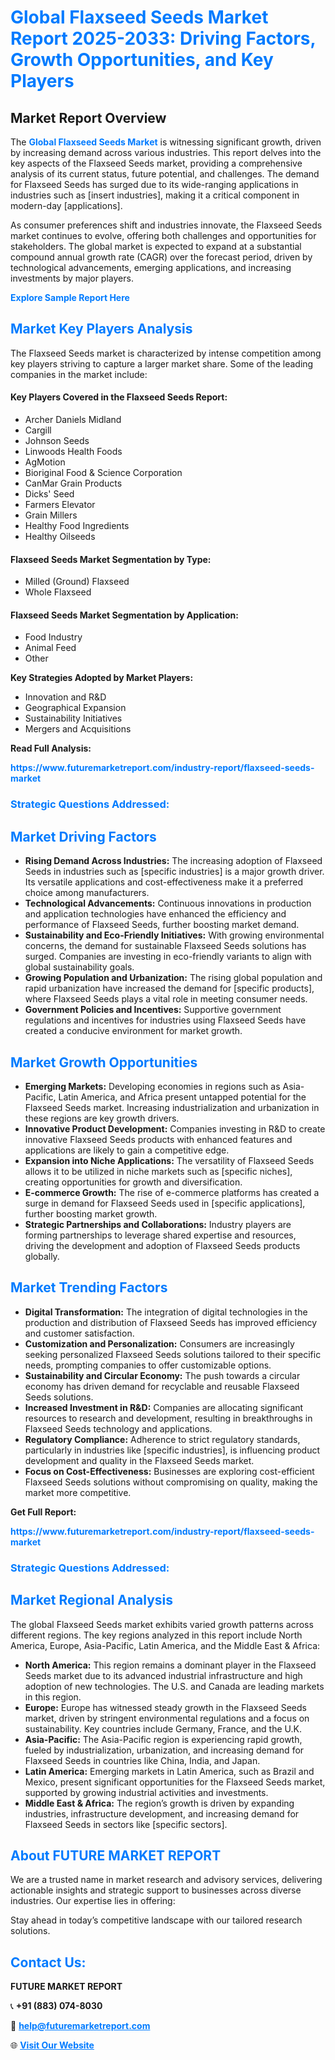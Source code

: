 <h1 style="color: #007BFF;">Global Flaxseed Seeds Market Report 2025-2033: Driving Factors, Growth Opportunities, and Key Players</h1>

<section id="overview">
<h2>Market Report Overview</h2>
<p>The <a href="https://www.futuremarketreport.com/industry-report/flaxseed-seeds-market" style="color: #007BFF; text-decoration: none;"><strong>Global Flaxseed Seeds Market</strong></a> is witnessing significant growth, driven by increasing demand across various industries. This report delves into the key aspects of the Flaxseed Seeds market, providing a comprehensive analysis of its current status, future potential, and challenges. The demand for Flaxseed Seeds has surged due to its wide-ranging applications in industries such as [insert industries], making it a critical component in modern-day [applications].</p>
<p>As consumer preferences shift and industries innovate, the Flaxseed Seeds market continues to evolve, offering both challenges and opportunities for stakeholders. The global market is expected to expand at a substantial compound annual growth rate (CAGR) over the forecast period, driven by technological advancements, emerging applications, and increasing investments by major players.</p>
</section>

<section id="overview">
<p><a href="https://www.futuremarketreport.com/request-sample/reportId=92906" style="color: #007BFF; text-decoration: none;"><strong>Explore Sample Report Here</strong></a></p>
</section>

<section id="key-players">
<h2 style="color: #007BFF;">Market Key Players Analysis</h2>
<p>The Flaxseed Seeds market is characterized by intense competition among key players striving to capture a larger market share. Some of the leading companies in the market include:</p>
<h4>Key Players Covered in the Flaxseed Seeds Report:</h4>
<ul><li>Archer Daniels Midland</li><li>Cargill</li><li>Johnson Seeds</li><li>Linwoods Health Foods</li><li>AgMotion</li><li>Bioriginal Food &amp; Science Corporation</li><li>CanMar Grain Products</li><li>Dicks&#039; Seed</li><li>Farmers Elevator</li><li>Grain Millers</li><li>Healthy Food Ingredients</li><li>Healthy Oilseeds</li></ul>
<h4>Flaxseed Seeds Market Segmentation by Type:</h4>
<ul><li>Milled (Ground) Flaxseed</li><li>Whole Flaxseed</li></ul>

<h4>Flaxseed Seeds Market Segmentation by Application:</h4>
<ul><li>Food Industry</li><li>Animal Feed</li><li>Other</li></ul>
<p><strong>Key Strategies Adopted by Market Players:</strong></p>
<ul>
<li>Innovation and R&D</li>
<li>Geographical Expansion</li>
<li>Sustainability Initiatives</li>
<li>Mergers and Acquisitions</li>
</ul>
</section>

<section>
<p><strong>Read Full Analysis: </strong></p><a href="https://www.futuremarketreport.com/industry-report/flaxseed-seeds-market" style="color: #007BFF; text-decoration: none;"><strong>https://www.futuremarketreport.com/industry-report/flaxseed-seeds-market</strong></a>
<h3 style="color: #007BFF;">Strategic Questions Addressed:</h3>
</section>

<section id="driving-factors">
<h2 style="color: #007BFF;">Market Driving Factors</h2>
<ul>
<li><strong>Rising Demand Across Industries:</strong> The increasing adoption of Flaxseed Seeds in industries such as [specific industries] is a major growth driver. Its versatile applications and cost-effectiveness make it a preferred choice among manufacturers.</li>
<li><strong>Technological Advancements:</strong> Continuous innovations in production and application technologies have enhanced the efficiency and performance of Flaxseed Seeds, further boosting market demand.</li>
<li><strong>Sustainability and Eco-Friendly Initiatives:</strong> With growing environmental concerns, the demand for sustainable Flaxseed Seeds solutions has surged. Companies are investing in eco-friendly variants to align with global sustainability goals.</li>
<li><strong>Growing Population and Urbanization:</strong> The rising global population and rapid urbanization have increased the demand for [specific products], where Flaxseed Seeds plays a vital role in meeting consumer needs.</li>
<li><strong>Government Policies and Incentives:</strong> Supportive government regulations and incentives for industries using Flaxseed Seeds have created a conducive environment for market growth.</li>
</ul>
</section>

<section id="growth-opportunities">
<h2 style="color: #007BFF;">Market Growth Opportunities</h2>
<ul>
<li><strong>Emerging Markets:</strong> Developing economies in regions such as Asia-Pacific, Latin America, and Africa present untapped potential for the Flaxseed Seeds market. Increasing industrialization and urbanization in these regions are key growth drivers.</li>
<li><strong>Innovative Product Development:</strong> Companies investing in R&D to create innovative Flaxseed Seeds products with enhanced features and applications are likely to gain a competitive edge.</li>
<li><strong>Expansion into Niche Applications:</strong> The versatility of Flaxseed Seeds allows it to be utilized in niche markets such as [specific niches], creating opportunities for growth and diversification.</li>
<li><strong>E-commerce Growth:</strong> The rise of e-commerce platforms has created a surge in demand for Flaxseed Seeds used in [specific applications], further boosting market growth.</li>
<li><strong>Strategic Partnerships and Collaborations:</strong> Industry players are forming partnerships to leverage shared expertise and resources, driving the development and adoption of Flaxseed Seeds products globally.</li>
</ul>
</section>

<section id="trending-factors">
<h2 style="color: #007BFF;">Market Trending Factors</h2>
<ul>
<li><strong>Digital Transformation:</strong> The integration of digital technologies in the production and distribution of Flaxseed Seeds has improved efficiency and customer satisfaction.</li>
<li><strong>Customization and Personalization:</strong> Consumers are increasingly seeking personalized Flaxseed Seeds solutions tailored to their specific needs, prompting companies to offer customizable options.</li>
<li><strong>Sustainability and Circular Economy:</strong> The push towards a circular economy has driven demand for recyclable and reusable Flaxseed Seeds solutions.</li>
<li><strong>Increased Investment in R&D:</strong> Companies are allocating significant resources to research and development, resulting in breakthroughs in Flaxseed Seeds technology and applications.</li>
<li><strong>Regulatory Compliance:</strong> Adherence to strict regulatory standards, particularly in industries like [specific industries], is influencing product development and quality in the Flaxseed Seeds market.</li>
<li><strong>Focus on Cost-Effectiveness:</strong> Businesses are exploring cost-efficient Flaxseed Seeds solutions without compromising on quality, making the market more competitive.</li>
</ul>
</section>

<section>
<p><strong>Get Full Report: </strong></p><a href="https://www.futuremarketreport.com/industry-report/flaxseed-seeds-market" style="color: #007BFF; text-decoration: none;"><strong>https://www.futuremarketreport.com/industry-report/flaxseed-seeds-market</strong></a>
<h3 style="color: #007BFF;">Strategic Questions Addressed:</h3>
</section>


<section id="regional-analysis">
<h2 style="color: #007BFF;">Market Regional Analysis</h2>
<p>The global Flaxseed Seeds market exhibits varied growth patterns across different regions. The key regions analyzed in this report include North America, Europe, Asia-Pacific, Latin America, and the Middle East & Africa:</p>
<ul>
<li><strong>North America:</strong> This region remains a dominant player in the Flaxseed Seeds market due to its advanced industrial infrastructure and high adoption of new technologies. The U.S. and Canada are leading markets in this region.</li>
<li><strong>Europe:</strong> Europe has witnessed steady growth in the Flaxseed Seeds market, driven by stringent environmental regulations and a focus on sustainability. Key countries include Germany, France, and the U.K.</li>
<li><strong>Asia-Pacific:</strong> The Asia-Pacific region is experiencing rapid growth, fueled by industrialization, urbanization, and increasing demand for Flaxseed Seeds in countries like China, India, and Japan.</li>
<li><strong>Latin America:</strong> Emerging markets in Latin America, such as Brazil and Mexico, present significant opportunities for the Flaxseed Seeds market, supported by growing industrial activities and investments.</li>
<li><strong>Middle East & Africa:</strong> The region’s growth is driven by expanding industries, infrastructure development, and increasing demand for Flaxseed Seeds in sectors like [specific sectors].</li>
</ul>
</section>

<footer>
<h2 style="color: #007BFF;">About FUTURE MARKET REPORT</h2>
<p>We are a trusted name in market research and advisory services, delivering actionable insights and strategic support to businesses across diverse industries. Our expertise lies in offering:</p>

<p>Stay ahead in today’s competitive landscape with our tailored research solutions.</p>

<h2 style="color: #007BFF;">Contact Us:</h2>
<p><strong>FUTURE MARKET REPORT</strong></p>
<p>📞 <strong>+91 (883) 074-8030</strong></p>
<p>📧 <strong><a href="mailto:help@futuremarketreport.com" style="color: #007BFF;">help@futuremarketreport.com</a></strong></p>
<p>🌐 <strong><a href="https://www.futuremarketreport.com/" style="color: #007BFF;">Visit Our Website</a></strong></p>
</footer>